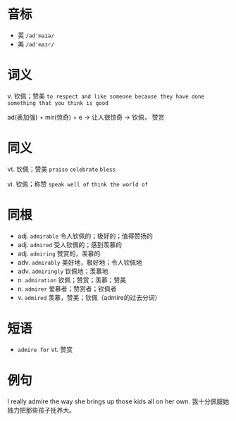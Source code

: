 # 音标

- 英 `/əd'maɪə/`
- 美 `/ədˈmaɪr/`

# 词义

v. 钦佩；赞美
`to respect and like someone because they have done something that you think is good`



ad(表加强) + mir(惊奇) + e → 让人很惊奇 → 钦佩， 赞赏

# 同义

vt. 钦佩；赞美
`praise` `celebrate` `bless`

vi. 钦佩；称赞
`speak well of` `think the world of`

# 同根

- adj. `admirable` 令人钦佩的；极好的；值得赞扬的
- adj. `admired` 受人钦佩的；感到羡慕的
- adj. `admiring` 赞赏的，羡慕的
- adv. `admirably` 美好地，极好地；令人钦佩地
- adv. `admiringly` 钦佩地；羡慕地
- n. `admiration` 钦佩；赞赏；羡慕；赞美
- n. `admirer` 爱慕者；赞赏者；钦佩者
- v. `admired` 羡慕，赞美；钦佩（admire的过去分词）

# 短语

- `admire for` vt. 赞赏

# 例句

I really admire the way she brings up those kids all on her own.
我十分佩服她独力把那些孩子抚养大。


